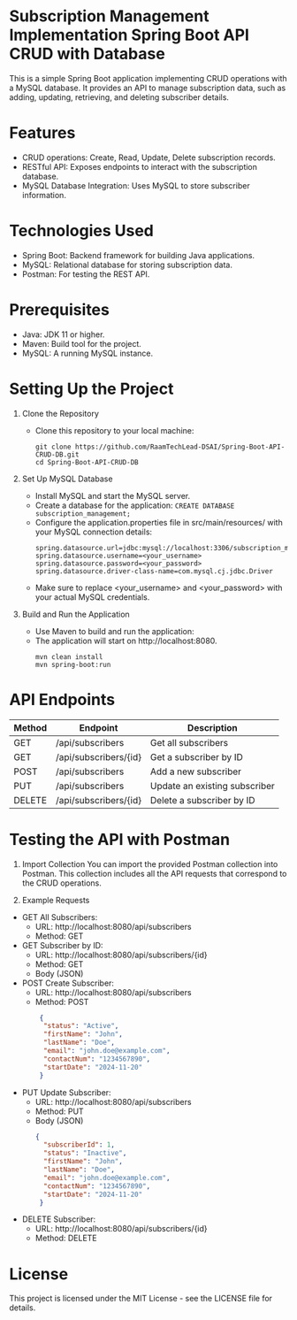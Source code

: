 # Subscription Management Implementation Spring Boot API CRUD with Database
This is a simple Spring Boot application implementing CRUD operations with a MySQL database. It provides an API to manage subscription data, such as adding, updating, retrieving, and deleting subscriber details.

# Features
- CRUD operations: Create, Read, Update, Delete subscription records.
- RESTful API: Exposes endpoints to interact with the subscription database.
- MySQL Database Integration: Uses MySQL to store subscriber information.

# Technologies Used
- Spring Boot: Backend framework for building Java applications.
- MySQL: Relational database for storing subscription data.
- Postman: For testing the REST API.

# Prerequisites
- Java: JDK 11 or higher.
- Maven: Build tool for the project.
- MySQL: A running MySQL instance.

# Setting Up the Project
1. Clone the Repository
   - Clone this repository to your local machine:
     ```
     git clone https://github.com/RaamTechLead-DSAI/Spring-Boot-API-CRUD-DB.git
     cd Spring-Boot-API-CRUD-DB

2. Set Up MySQL Database
   - Install MySQL and start the MySQL server.
   - Create a database for the application:
   `CREATE DATABASE subscription_management;`
   - Configure the application.properties file in src/main/resources/ with your MySQL connection details:
      ```
      spring.datasource.url=jdbc:mysql://localhost:3306/subscription_management
      spring.datasource.username=<your_username>
      spring.datasource.password=<your_password>
      spring.datasource.driver-class-name=com.mysql.cj.jdbc.Driver
   - Make sure to replace <your_username> and <your_password> with your actual MySQL credentials.

3. Build and Run the Application
   - Use Maven to build and run the application:
   - The application will start on http://localhost:8080.
      ```
      mvn clean install
      mvn spring-boot:run

# API Endpoints
| Method | Endpoint | Description |
|----------|----------|----------|
| GET | /api/subscribers | Get all subscribers |
| GET | /api/subscribers/{id} | Get a subscriber by ID |
| POST | /api/subscribers | Add a new subscriber |
| PUT | /api/subscribers | Update an existing subscriber |
| DELETE | /api/subscribers/{id} | Delete a subscriber by ID |

# Testing the API with Postman
1. Import Collection
You can import the provided Postman collection into Postman. This collection includes all the API requests that correspond to the CRUD operations.

2. Example Requests
- GET All Subscribers:
   - URL: http://localhost:8080/api/subscribers
   - Method: GET
- GET Subscriber by ID:
   - URL: http://localhost:8080/api/subscribers/{id}
   - Method: GET
   - Body (JSON)
- POST Create Subscriber:
   - URL: http://localhost:8080/api/subscribers
   - Method: POST
     ```json
      {
       "status": "Active",
       "firstName": "John",
       "lastName": "Doe",
       "email": "john.doe@example.com",
       "contactNum": "1234567890",
       "startDate": "2024-11-20"
      }
- PUT Update Subscriber:
   - URL: http://localhost:8080/api/subscribers
   - Method: PUT
   - Body (JSON)
     ```json 
     {
       "subscriberId": 1,
       "status": "Inactive",
       "firstName": "John",
       "lastName": "Doe",
       "email": "john.doe@example.com",
       "contactNum": "1234567890",
       "startDate": "2024-11-20"
      }

- DELETE Subscriber:
  - URL: http://localhost:8080/api/subscribers/{id}
  - Method: DELETE

# License
This project is licensed under the MIT License - see the LICENSE file for details.



